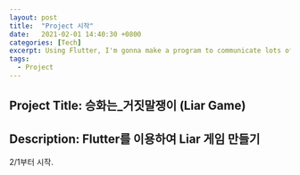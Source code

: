 ```yaml
---
layout: post
title:  "Project 시작"
date:   2021-02-01 14:40:30 +0800
categories: [Tech]
excerpt: Using Flutter, I'm gonna make a program to communicate lots of clients.
tags:
  - Project
---
```


## Project Title: 승화는_거짓말쟁이 (Liar Game)
## Description: Flutter를 이용하여 Liar 게임 만들기  
2/1부터 시작.